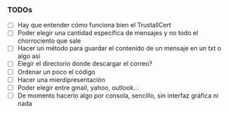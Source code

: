 ### TODOs
- [ ] Hay que entender cómo funciona bien el TrustallCert
- [ ] Poder elegir una cantidad específica de mensajes y no todo el chorrociento que sale
- [ ] Hacer un método para guardar el contenido de un mensaje en un txt o algo así
- [ ] Elegir el directorio donde descargar el correo?
- [ ] Ordenar un poco el código
- [ ] Hacer una mierdipresentación
- [ ] Poder elegir entre gmail, yahoo, outlook...
- [ ] De momento hacerlo algo por consola, sencillo, sin interfaz gráfica ni nada

